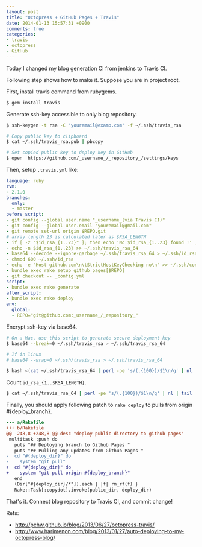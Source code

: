 ```yaml
---
layout: post
title: "Octopress + GitHub Pages + Travis"
date: 2014-01-13 15:57:31 +0900
comments: true
categories:
- travis
- octopress
- GitHub
---
```


Today I changed my blog generation CI from jenkins to Travis CI.

Following step shows how to make it. Suppose you are in project root.

First, install travis command from rubygems.

```bash
$ gem install travis
```

Generate ssh-key accessible to only blog repository.

```bash
$ ssh-keygen -t rsa -C 'youremail@examp.com' -f ~/.ssh/travis_rsa

# Copy public key to clipboard
$ cat ~/.ssh/travis_rsa.pub | pbcopy

# Set copied public key to deploy key in GitHub
$ open  https://github.com/_username_/_repository_/settings/keys
```

Then, setup `.travis.yml` like:

```yaml
language: ruby
rvm:
- 2.1.0
branches:
  only:
  - master
before_script:
- git config --global user.name "_username_(via Travis CI)"
- git config --global user.email "youremail@gmail.com"
- git remote set-url origin $REPO.git
# array length 23 is calculated later as $RSA_LENGTH
- if [ -z "$id_rsa_{1..23}" ]; then echo 'No $id_rsa_{1..23} found !' ; exit 1; fi
- echo -n $id_rsa_{1..23} >> ~/.ssh/travis_rsa_64
- base64 --decode --ignore-garbage ~/.ssh/travis_rsa_64 > ~/.ssh/id_rsa
- chmod 600 ~/.ssh/id_rsa
- echo -e "Host github.com\n\tStrictHostKeyChecking no\n" >> ~/.ssh/config
- bundle exec rake setup_github_pages[$REPO]
- git checkout -- _config.yml
script:
- bundle exec rake generate
after_script:
- bundle exec rake deploy
env:
  global:
  - REPO="git@github.com:_username_/_repository_"
```

Encrypt ssh-key via base64.

```bash
# On a Mac, use this script to generate secure deployment key
$ base64 --break=0 ~/.ssh/travis_rsa > ~/.ssh/travis_rsa_64

# If in linux
# base64 --wrap=0 ~/.ssh/travis_rsa > ~/.ssh/travis_rsa_64

$ bash <(cat ~/.ssh/travis_rsa_64 | perl -pe 's/(.{100})/$1\n/g' | nl | perl -pe 's/\s*(\d+)\s*(.*)/travis encrypt id_rsa_$1="$2" --add/')
```

Count `id_rsa_{1..$RSA_LENGTH}`.

```bash
$ cat ~/.ssh/travis_rsa_64 | perl -pe 's/(.{100})/$1\n/g' | nl | tail
```

Finally, you should apply following patch to `rake deploy` to pulls from origin #{deploy_branch}.

```diff
--- a/Rakefile
+++ b/Rakefile
@@ -248,8 +248,8 @@ desc "deploy public directory to github pages"
 multitask :push do
   puts "## Deploying branch to Github Pages "
   puts "## Pulling any updates from Github Pages "
-  cd "#{deploy_dir}" do
-    system "git pull"
+  cd "#{deploy_dir}" do
+    system "git pull origin #{deploy_branch}"
   end
   (Dir["#{deploy_dir}/*"]).each { |f| rm_rf(f) }
   Rake::Task[:copydot].invoke(public_dir, deploy_dir)
```

That's it. Connect blog repository to Travis CI, and commit change!

Refs:  
- http://pchw.github.io/blog/2013/06/27/octopress-travis/  
- http://www.harimenon.com/blog/2013/01/27/auto-deploying-to-my-octopress-blog/

